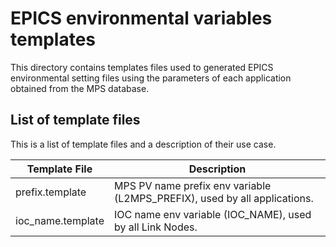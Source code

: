 # EPICS environmental variables templates

This directory contains templates files used to generated EPICS environmental setting files using the parameters of each application obtained from the MPS database.

## List of template files

This is a list of template files and a description of their use case.

Template File       | Description
--------------------|---------------------------------------------------------------------
prefix.template     | MPS PV name prefix env variable (L2MPS_PREFIX), used by all applications.
ioc_name.template   | IOC name env variable (IOC_NAME), used by all Link Nodes.
